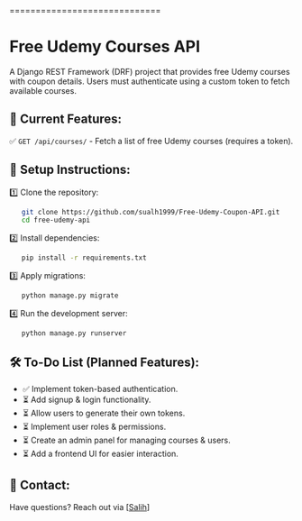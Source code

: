\=============================



# Free Udemy Courses API

A Django REST Framework (DRF) project that provides free Udemy courses with coupon details. Users must authenticate using a custom token to fetch available courses.

## 🚀 **Current Features:**

✅ `GET /api/courses/` - Fetch a list of free Udemy courses (requires a token).

## 🔧 **Setup Instructions:**

1️⃣ Clone the repository:

```sh
   git clone https://github.com/sualh1999/Free-Udemy-Coupon-API.git
   cd free-udemy-api
```

2️⃣ Install dependencies:

```sh
   pip install -r requirements.txt
```

3️⃣ Apply migrations:

```sh
   python manage.py migrate
```

4️⃣ Run the development server:

```sh
   python manage.py runserver
```



## 🛠 **To-Do List (Planned Features):**

- ✅ Implement token-based authentication.
- ⏳ Add signup & login functionality.
- ⏳ Allow users to generate their own tokens.
- ⏳ Implement user roles & permissions.
- ⏳ Create an admin panel for managing courses & users.
- ⏳ Add a frontend UI for easier interaction.



## 📩 **Contact:**

Have questions? Reach out via [[Salih](https://t.me/huam3)] 

